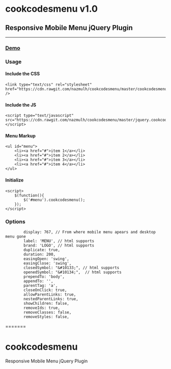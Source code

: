 # cookcodesmenu v1.0
## Responsive Mobile Menu jQuery Plugin
* * *
###  [Demo](https://thenazmulh.github.io/cookcodesmenu/demo/)


### Usage

#### Include the CSS

	<link type="text/css" rel="stylesheet" href="https://cdn.rawgit.com/nazmulh/cookcodesmenu/master/cookcodesmenu.min.css" />


#### Include the JS
    
    <script type="text/javascript" src="https://cdn.rawgit.com/nazmulh/cookcodesmenu/master/jquery.cookcodesmenu.min.js"></script>


#### Menu Markup

    <ul id="menu">
        <li><a href="#">item 1</a></li>
        <li><a href="#">item 2</a></li>
        <li><a href="#">item 3</a></li>
        <li><a href="#">item 4</a></li>
    </ul>
    

#### Initialize

    <script>
        $(function(){
            $('#menu').cookcodesmenu();
        });
    </script>

### Options
            display: 767, // From where mobile menu apears and desktop  menu gone
 	        label: 'MENU', // html supports
	        brand: 'LOGO', // html supports
            duplicate: true,
            duration: 200,
            easingOpen: 'swing',
            easingClose: 'swing',
            closedSymbol: "&#10133;", // html supports
            openedSymbol: "&#10134;",  // html supports
            prependTo: 'body',
            appendTo: '',
            parentTag: 'a',
            closeOnClick: true,
            allowParentLinks: true,
            nestedParentLinks: true,
            showChildren: false,
            removeIds: true,
            removeClasses: false,
            removeStyles: false,

=======
# cookcodesmenu
Responsive Mobile Menu jQuery Plugin
